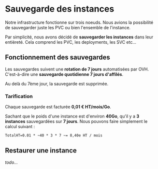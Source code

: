 # Sauvegarde des instances

Notre infrastructure fonctionne sur trois noeuds. Nous avions la possibilité de sauvegarder juste les PVC ou bien
l'ensemble de l'instance.

Par simplicité, nous avons décidé de **sauvegarder les instances** dans leur entièreté. Cela comprend les PVC, les 
deployments, les SVC etc...

## Fonctionnement des sauvegardes

Les sauvegardes suivent une **rotation de 7 jours** automatisées par OVH. C'est-à-dire une **sauvegarde quotidienne 7 jours d'affilés**.

Au delà du 7ème jour, la sauvegarde est supprimée.

### Tarification

Chaque sauvegarde est facturée **0,01 € HT/mois/Go**.

Sachant que le poids d'une instance est d'environ **40Go**, qu'il y a **3 instances** sauvegardées sur **7 jours**.
Nous pouvons faire simplement le calcul suivant :

```tex
TotalHT=0.01 * ~40 * 3 * 7 ~= 8,40e HT / mois
```


## Restaurer une instance

_todo..._